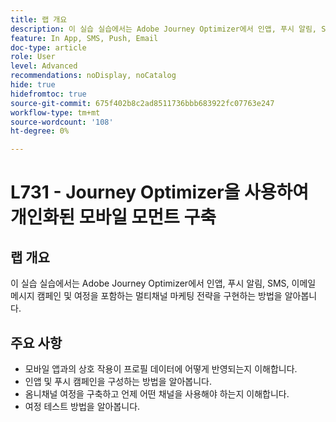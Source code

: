 ```yaml
---
title: 랩 개요
description: 이 실습 실습에서는 Adobe Journey Optimizer에서 인앱, 푸시 알림, SMS, 이메일 메시지 캠페인 및 여정을 포함하는 멀티채널 마케팅 전략을 구현하는 방법을 알아봅니다.
feature: In App, SMS, Push, Email
doc-type: article
role: User
level: Advanced
recommendations: noDisplay, noCatalog
hide: true
hidefromtoc: true
source-git-commit: 675f402b8c2ad8511736bbb683922fc07763e247
workflow-type: tm+mt
source-wordcount: '108'
ht-degree: 0%

---
```



# L731 - Journey Optimizer을 사용하여 개인화된 모바일 모먼트 구축

## 랩 개요

이 실습 실습에서는 Adobe Journey Optimizer에서 인앱, 푸시 알림, SMS, 이메일 메시지 캠페인 및 여정을 포함하는 멀티채널 마케팅 전략을 구현하는 방법을 알아봅니다.

## 주요 사항

* 모바일 앱과의 상호 작용이 프로필 데이터에 어떻게 반영되는지 이해합니다.
* 인앱 및 푸시 캠페인을 구성하는 방법을 알아봅니다.
* 옴니채널 여정을 구축하고 언제 어떤 채널을 사용해야 하는지 이해합니다.
* 여정 테스트 방법을 알아봅니다.
